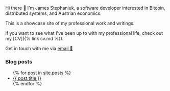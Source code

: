 Hi there 👋 
I'm James Stephaniuk, a software developer interested in Bitcoin, distributed systems, and Austrian economics.

This is a showcase site of my professional work and writings.

If you want to see what I've been up to with my professional life, check out my [CV]({% link cv.md %}).

Get in touch with me via [email 📧](mailto:jimstephaniuk@gmail.com)

### Blog posts
<ul>
  {% for post in site.posts %}
    <li>
      <a href="{{ post.url }}">{{ post.title }}</a>
    </li>
  {% endfor %}
</ul>
